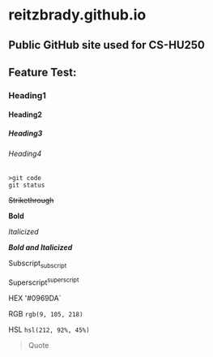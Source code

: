# reitzbrady.github.io
## Public GitHub site used for CS-HU250 
## Feature Test:
### Heading1
#### Heading2
##### Heading3
###### Heading4
``````
>git code
git status
``````
~~Strikethrough~~ 

**Bold**

_Italicized_

***Bold and Italicized***

Subscript<sub>subscript</sub>

Superscript<sup>superscript</sup>

HEX '#0969DA`

RGB	`rgb(9, 105, 218)`

HSL	`hsl(212, 92%, 45%)`

> Quote
